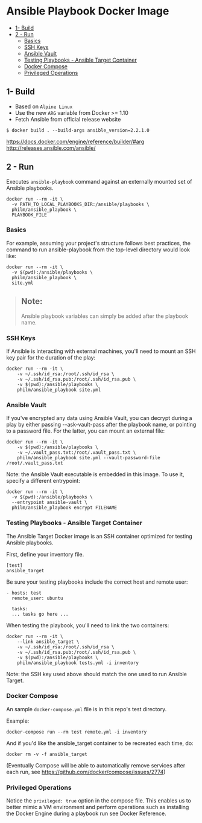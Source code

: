 # Ansible Playbook Docker Image

<!-- MarkdownTOC -->

- [1- Build](#1--build)
- [2 - Run](#2---run)
  - [Basics](#basics)
  - [SSH Keys](#ssh-keys)
  - [Ansible Vault](#ansible-vault)
  - [Testing Playbooks - Ansible Target Container](#testing-playbooks---ansible-target-container)
  - [Docker Compose](#docker-compose)
  - [Privileged Operations](#privileged-operations)

<!-- /MarkdownTOC -->



## 1- Build

* Based on `Alpine Linux`
* Use the new `ARG` variable from Docker >= 1.10
* Fetch Ansible from official release website


```
$ docker build . --build-args ansible_version=2.2.1.0
```


https://docs.docker.com/engine/reference/builder/#arg
http://releases.ansible.com/ansible/



## 2 - Run

Executes `ansible-playbook` command against an externally mounted set of Ansible playbooks.

```
docker run --rm -it \
  -v PATH_TO_LOCAL_PLAYBOOKS_DIR:/ansible/playbooks \
  philm/ansible_playbook \
  PLAYBOOK_FILE

```



### Basics

For example, assuming your project's structure follows best practices, the command to run ansible-playbook from the top-level directory would look like:

```
docker run --rm -it \
  -v $(pwd):/ansible/playbooks \
  philm/ansible_playbook \
  site.yml
```

> Note:
> --
> Ansible playbook variables can simply be added after the playbook name.



### SSH Keys

If Ansible is interacting with external machines, you'll need to mount an SSH key pair for the duration of the play:

```
docker run --rm -it \
    -v ~/.ssh/id_rsa:/root/.ssh/id_rsa \
    -v ~/.ssh/id_rsa.pub:/root/.ssh/id_rsa.pub \
    -v $(pwd):/ansible/playbooks \
    philm/ansible_playbook site.yml
```


### Ansible Vault

If you've encrypted any data using Ansible Vault, you can decrypt during a play by either passing --ask-vault-pass after the playbook name, or pointing to a password file. For the latter, you can mount an external file:

```
docker run --rm -it \
    -v $(pwd):/ansible/playbooks \
    -v ~/.vault_pass.txt:/root/.vault_pass.txt \
    philm/ansible_playbook site.yml --vault-password-file /root/.vault_pass.txt
```

Note: the Ansible Vault executable is embedded in this image. To use it, specify a different entrypoint:

```
docker run --rm -it \
  -v $(pwd):/ansible/playbooks \
  --entrypoint ansible-vault \
  philm/ansible_playbook encrypt FILENAME
```


### Testing Playbooks - Ansible Target Container

The Ansible Target Docker image is an SSH container optimized for testing Ansible playbooks.

First, define your inventory file.

```
[test]
ansible_target
```

Be sure your testing playbooks include the correct host and remote user:

```
- hosts: test
  remote_user: ubuntu

  tasks:
  ... tasks go here ...
```

When testing the playbook, you'll need to link the two containers:

```
docker run --rm -it \
    --link ansible_target \
    -v ~/.ssh/id_rsa:/root/.ssh/id_rsa \
    -v ~/.ssh/id_rsa.pub:/root/.ssh/id_rsa.pub \
    -v $(pwd):/ansible/playbooks \
    philm/ansible_playbook tests.yml -i inventory
```

Note: the SSH key used above should match the one used to run Ansible Target.



### Docker Compose

An sample `docker-compose.yml` file is in this repo's test directory.

Example:

```
docker-compose run --rm test remote.yml -i inventory
```

And if you'd like the ansible_target container to be recreated each time, do:

```
docker rm -v -f ansible_target
```

(Eventually Compose will be able to automatically remove services after each run, see https://github.com/docker/compose/issues/2774)



### Privileged Operations

Notice the `privileged: true` option in the compose file.
This enables us to better mimic a VM environment and perform operations such as installing the Docker Engine during a playbook run see Docker Reference.


